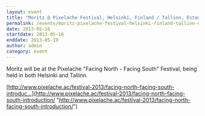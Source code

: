 ```yaml
---
layout: event
title: "Moritz @ Pixelache Festival, Helsinki, Finland / Tallinn, Estonia"
permalink: /events/moritz-pixelache-festival-helsinki-finland-tallinn-estonia
date: 2013-05-16
startdate: 2013-05-16
enddate: 2013-05-19
author: admin
category: event
---
```


Moritz will be at the Pixelache "Facing North - Facing South" Festival, being held in both Helsinki and Tallinn.

[http://www.pixelache.ac/festival-2013/facing-north-facing-south-introduc...](http://www.pixelache.ac/festival-2013/facing-north-facing-south-introduction/ "http://www.pixelache.ac/festival-2013/facing-north-facing-south-introduction/")

